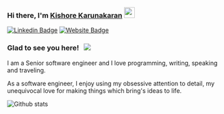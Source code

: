 ### Hi there, I'm <a href="https://gkassym.netlify.app" target="_blank">Kishore Karunakaran</a> <img src="https://media.giphy.com/media/hvRJCLFzcasrR4ia7z/giphy.gif" width="25px">

[![Linkedin Badge](https://img.shields.io/badge/-LinkedIn-0e76a8?style=flat-square&logo=Linkedin&logoColor=white)](https://linkedin.com/in/khekrn)
[![Website Badge](https://img.shields.io/badge/Website-3b5998?style=flat-square&logo=google-chrome&logoColor=white)](https://coding2fun.in/)

### Glad to see you here! &nbsp; ![](https://visitor-badge.glitch.me/badge?page_id=khekrn.khekrn)

I am a Senior software engineer and I love programming, writing, speaking and traveling.

As a software engineer, I enjoy using my obsessive attention to detail, my unequivocal love for making things which bring's ideas to life.

![Github stats](https://github-readme-stats.vercel.app/api?username=khekrncs&show_icons=true&theme=dracula&count_private=true) 

<!--
**khekrncs/khekrncs** is a ✨ _special_ ✨ repository because its `README.md` (this file) appears on your GitHub profile.

Here are some ideas to get you started:

- 🔭 I’m currently working on ...
- 🌱 I’m currently learning ...
- 👯 I’m looking to collaborate on ...
- 🤔 I’m looking for help with ...
- 💬 Ask me about ...
- 📫 How to reach me: ...
- 😄 Pronouns: ...
- ⚡ Fun fact: ...
-->
